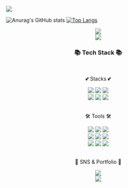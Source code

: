 <div align="left">
	<picture><img src="https://hits.seeyoufarm.com/api/count/incr/badge.svg?url=https%3A%2F%2Fgithub.com%2Frena0dayoungKang&count_bg=%23FFDAC7&title_bg=%23FFADAD&icon=&icon_color=%23E7E7E7&title=hits&edge_flat=false" /></picture> <br>
</div>

![Anurag's GitHub stats](https://github-readme-stats.vercel.app/api?username=rena0dayoungKang&show_icons=true&theme=radical)
[![Top Langs](https://github-readme-stats.vercel.app/api/top-langs/?username=rena0dayoungKang0&langs_count=10&layout=compact&theme=dark)](https://github.com/rena0dayoungKang/rena0dayoungKang)

<div align="center">
	<picture><img src="http://mazassumnida.wtf/api/v2/generate_badge?boj=dayoungrenakang" /></picture> <br>
	<picture><img src="https://github-readme-stats.vercel.app/api/top-langs/?username=rena0dayoungKang" /></picture>
</div>

<div align=center>
	<h3>📚 Tech Stack 📚</h3>
	<br>
	<p> 💕 Stacks 💕 </p>
</div>
<div align="center">
 <img src="https://img.shields.io/badge/Java-007396?style=flat&logo=Java&logoColor=white" />
 <img src="https://img.shields.io/badge/HTML5-E34F26?style=flat&logo=HTML5&logoColor=white" />
 <img src="https://img.shields.io/badge/CSS3-1572B6?style=flat&logo=CSS3&logoColor=white" />
 <br>
 <img src="https://img.shields.io/badge/Spring-6DB33F?style=flat&logo=Spring&logoColor=white"/>
 <img src="https://img.shields.io/badge/SpringBoot-6DB33F?style=flat&logo=SpringBoot&logoColor=white"/>
 <img src="https://img.shields.io/badge/MySQL-4479A1?style=flat&logo=MySQL&logoColor=white"/>
 <br>
</div>
<br>
<div align=center>
 <p>🛠️ Tools 🛠️</p>
</div>
<div align=center>
  <img src="https://img.shields.io/badge/Eclipse IDE-2C2255?style=flat&logo=Eclipse IDE&logoColor=white"/>
  <img src="https://img.shields.io/badge/intelliJ IDE-000000?style=flat&logo=Intellij IDEA&logoColor=white"/>
  <img src="https://img.shields.io/badge/Visual Studio Code-5C2D91?style=flat&logo=Visual Studio&logoColor=white"/>
  <br>
  <img src="https://img.shields.io/badge/Tomcat-F8DC75?style=flat&logo=Tomcat&logoColor=white"/>
  <img src="https://img.shields.io/badge/Github-181717?style=flat&logo=Github&logoColor=white"/>
  <img src="https://img.shields.io/badge/Sourcetree-0052CC?style=flat&logo=Sourcetree&logoColor=white"/>
  <br>
  <img src="https://img.shields.io/badge/Slack-4A154B?style=flat&logo=Slack&logoColor=white">
  <img src="https://img.shields.io/badge/Jira-0052CC?style=flat&logo=Jira&logoColor=white"/>
  <img src="https://img.shields.io/badge/Bootstrap-7952B3?style=flat&logo=Bootstrap&logoColor=white"/>
</div>
<br>
<div align=center>
	<p>🎨 SNS & Portfolio 🎨</p>
</div>
<div align="center">	
	<picture><img src="https://velog-readme-stats.vercel.app/api?name=rena" /></picture>
</div>
<div align=center>
  <a href="https://velog.io/@rena"><img src="https://img.shields.io/badge/Velog-20C997?style=flat&logo=Velog&logoColor=white" /></a>
  <!--<img src="https://img.shields.io/badge/Portfolio-FFE200?style=flat&logo=Portfolio&logoColor=white"/>-->
</div>
<div>
	

<!--
**rena0dayoungKang/rena0dayoungKang** is a ✨ _special_ ✨ repository because its `README.md` (this file) appears on your GitHub profile.

Here are some ideas to get you started:

- 👋 Hi, I’m Rena Kang    <br>
- 👀 <br>
- 🌱 <br>
- 💞️ <br>
- 📫 How to reach me dayoungrenakang@gmail.com <br>

<img src="https://github-readme-stats.vercel.app/api?username=rena0dayoungKang&show_icons=true">
-->
